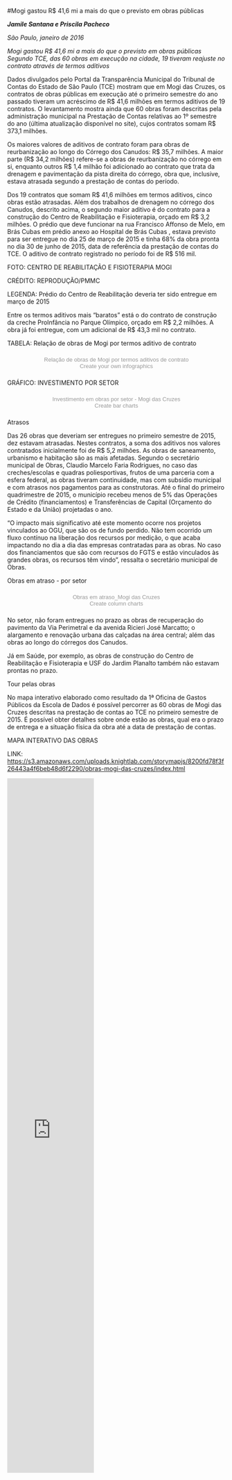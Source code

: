 
#Mogi gastou R$ 41,6 mi a mais do que o previsto em obras públicas

***Jamile Santana e Priscila Pacheco***

*São Paulo, janeiro de 2016*

_Mogi gastou R$ 41,6 mi a mais do que o previsto em obras públicas Segundo TCE, das 60 obras em execução na cidade, 19 tiveram reajuste no contrato através de termos aditivos_

Dados divulgados pelo Portal da Transparência Municipal do Tribunal de Contas do Estado de São Paulo (TCE) mostram que em Mogi das Cruzes, os contratos de obras públicas em execução até o primeiro semestre do ano passado tiveram um acréscimo de R$ 41,6 milhões em termos aditivos de 19 contratos. O levantamento mostra ainda que 60 obras foram descritas pela administração municipal na Prestação de Contas relativas ao 1º semestre do ano (última atualização disponível no site), cujos contratos somam R$ 373,1 milhões.

Os maiores valores de aditivos de contrato foram para obras de reurbanização ao longo do Córrego dos Canudos: R$ 35,7 milhões. A maior parte (R$ 34,2 milhões) refere-se a obras de reurbanização no córrego em si, enquanto outros R$ 1,4 milhão foi adicionado ao contrato que trata da drenagem e pavimentação da pista direita do córrego, obra que, inclusive, estava atrasada segundo a prestação de contas do período.

Dos 19 contratos que somam R$ 41,6 milhões em termos aditivos, cinco obras estão atrasadas. Além dos trabalhos de drenagem no córrego dos Canudos, descrito acima, o segundo maior aditivo é do contrato para a construção do Centro de Reabilitação e Fisioterapia, orçado em R$ 3,2 milhões. O prédio que deve funcionar na rua Francisco Affonso de Melo, em Brás Cubas em prédio anexo ao Hospital de Brás Cubas , estava previsto para ser entregue no dia 25 de março de 2015 e tinha 68% da obra pronta no dia 30 de junho de 2015, data de referência da prestação de contas do TCE. O aditivo de contrato registrado no período foi de R$ 516 mil.  

FOTO: CENTRO DE REABILITAÇÃO E FISIOTERAPIA MOGI

CRÉDITO: REPRODUÇÃO/PMMC

LEGENDA: Prédio do Centro de Reabilitação deveria ter sido entregue em março de 2015

Entre os termos aditivos mais “baratos” está o do contrato de construção da creche ProInfância no Parque Olímpico, orçado em R$ 2,2 milhões.  A obra já foi entregue, com um adicional de R$ 43,3 mil no contrato.

TABELA: Relação de obras de Mogi por termos aditivo de contrato

<script id="infogram_0_relacao_de_obras_de_mogi_por_termos_aditivos_de_contrato" title="Relação de obras de Mogi por termos aditivos de contrato" src="//e.infogr.am/js/embed.js?BHb" type="text/javascript"></script><div style="width:100%;padding:8px 0;font-family:Arial;font-size:13px;line-height:15px;text-align:center;"><a target="_blank" href="https://infogr.am/relacao_de_obras_de_mogi_por_termos_aditivos_de_contrato" style="color:#989898;text-decoration:none;">Relação de obras de Mogi por termos aditivos de contrato</a><br><a style="color:#989898;text-decoration:none;" href="https://infogr.am" target="_blank">Create your own infographics</a></div>

GRÁFICO: INVESTIMENTO POR SETOR

<script id="infogram_0_investimento_em_obras_por_setor___mogi_das_cruzes" title="Investimento em obras por setor - Mogi das Cruzes" src="//e.infogr.am/js/embed.js?WfX" type="text/javascript"></script><div style="width:100%;padding:8px 0;font-family:Arial;font-size:13px;line-height:15px;text-align:center;"><a target="_blank" href="https://infogr.am/investimento_em_obras_por_setor___mogi_das_cruzes" style="color:#989898;text-decoration:none;">Investimento em obras por setor - Mogi das Cruzes</a><br><a style="color:#989898;text-decoration:none;" href="http://charts.infogr.am/bar-chart?utm_source=embed_bottom&utm_medium=seo&utm_campaign=bar_chart" target="_blank">Create bar charts</a></div>

Atrasos

Das 26 obras que deveriam ser entregues no primeiro semestre de 2015, dez estavam atrasadas. Nestes contratos, a soma dos aditivos nos valores contratados inicialmente foi de ​R$ 5,2 milhões. As obras de saneamento, urbanismo e habitação são as mais afetadas. Segundo o secretário municipal de Obras, Claudio Marcelo Faria Rodrigues, no caso das creches/escolas e quadras poliesportivas, frutos de uma parceria com a esfera federal, as obras tiveram continuidade, mas com subsídio municipal e com atrasos nos pagamentos para as construtoras. Até o final do primeiro quadrimestre de 2015, o município recebeu menos de 5% das Operações de Crédito (financiamentos) e Transferências de Capital (Orçamento do Estado e da União) projetadas o ano.

“O impacto mais significativo até este momento ocorre nos projetos vinculados ao OGU, que são os de fundo perdido. Não tem ocorrido um fluxo contínuo na liberação dos recursos por medição, o que acaba impactando no dia a dia das empresas contratadas para as obras. No caso dos financiamentos que são com recursos do FGTS e estão vinculados às grandes obras, os recursos têm vindo”, ressalta o secretário municipal de Obras.

Obras em atraso - por setor

<script id="infogram_0_obras_em_atraso_mogi_das_cruzes" title="Obras em atraso_Mogi das Cruzes" src="//e.infogr.am/js/embed.js?8ro" type="text/javascript"></script><div style="width:100%;padding:8px 0;font-family:Arial;font-size:13px;line-height:15px;text-align:center;"><a target="_blank" href="https://infogr.am/obras_em_atraso_mogi_das_cruzes" style="color:#989898;text-decoration:none;">Obras em atraso_Mogi das Cruzes</a><br><a style="color:#989898;text-decoration:none;" href="http://charts.infogr.am/column-chart?utm_source=embed_bottom&utm_medium=seo&utm_campaign=column_chart" target="_blank">Create column charts</a></div>

​No setor, não foram entregues no prazo as obras de recuperação do pavimento da Via Perimetral e da avenida Ricieri José Marcatto; o alargamento e renovação urbana das calçadas na área central; além das obras ao longo do córregos dos Canudos.

Já em Saúde, por exemplo, as obras de construção do Centro de Reabilitação e Fisioterapia e USF do Jardim Planalto também não estavam prontas no prazo.

Tour pelas obras

No mapa interativo elaborado como resultado da 1ª Oficina de Gastos Públicos da Escola de Dados é possível percorrer as 60 obras de Mogi das Cruzes descritas na prestação de contas ao TCE no primeiro semestre de 2015. É possível obter detalhes sobre onde estão as obras, qual era o prazo de entrega e a situação física da obra até a data de prestação de contas.

MAPA INTERATIVO DAS OBRAS

LINK: https://s3.amazonaws.com/uploads.knightlab.com/storymapjs/8200fd78f3f26443a4f6beb48d6f2290/obras-mogi-das-cruzes/index.html


<iframe src="https://s3.amazonaws.com/uploads.knightlab.com/storymapjs/8200fd78f3f26443a4f6beb48d6f2290/obras-mogi-das-cruzes/index.html" frameborder="0" width="200" height="1600"></iframe>












